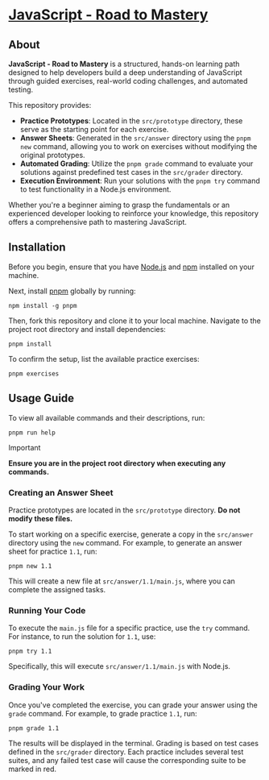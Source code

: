 # [JavaScript - Road to Mastery](https://github.com/TypingHare/js-road-to-mastery)

## About

**JavaScript - Road to Mastery** is a structured, hands-on learning path designed to help developers build a deep understanding of JavaScript through guided exercises, real-world coding challenges, and automated testing.

This repository provides:

- **Practice Prototypes**: Located in the `src/prototype` directory, these serve as the starting point for each exercise.
- **Answer Sheets**: Generated in the `src/answer` directory using the `pnpm new` command, allowing you to work on exercises without modifying the original prototypes.
- **Automated Grading**: Utilize the `pnpm grade` command to evaluate your solutions against predefined test cases in the `src/grader` directory.
- **Execution Environment**: Run your solutions with the `pnpm try` command to test functionality in a Node.js environment.

Whether you're a beginner aiming to grasp the fundamentals or an experienced developer looking to reinforce your knowledge, this repository offers a comprehensive path to mastering JavaScript.

## Installation

Before you begin, ensure that you have [Node.js](https://nodejs.org/en) and [npm](https://docs.npmjs.com/downloading-and-installing-node-js-and-npm) installed on your machine.

Next, install [pnpm](https://pnpm.io/installation) globally by running:

```shell
npm install -g pnpm
```

Then, fork this repository and clone it to your local machine. Navigate to the project root directory and install dependencies:

```shell
pnpm install
```

To confirm the setup, list the available practice exercises:

```shell
pnpm exercises
```

## Usage Guide

To view all available commands and their descriptions, run:

```shell
pnpm run help
```

> [!IMPORTANT]
> **Ensure you are in the project root directory when executing any commands.**

### Creating an Answer Sheet

Practice prototypes are located in the `src/prototype` directory. **Do not modify these files.**

To start working on a specific exercise, generate a copy in the `src/answer` directory using the `new` command. For example, to generate an answer sheet for practice `1.1`, run:

```shell
pnpm new 1.1
```

This will create a new file at `src/answer/1.1/main.js`, where you can complete the assigned tasks.

### Running Your Code

To execute the `main.js` file for a specific practice, use the `try` command. For instance, to run the solution for `1.1`, use:

```shell
pnpm try 1.1
```

Specifically, this will execute `src/answer/1.1/main.js` with Node.js.

### Grading Your Work

Once you've completed the exercise, you can grade your answer using the `grade` command. For example, to grade practice `1.1`, run:

```shell
pnpm grade 1.1
```

The results will be displayed in the terminal. Grading is based on test cases defined in the `src/grader` directory. Each practice includes several test suites, and any failed test case will cause the corresponding suite to be marked in red.
